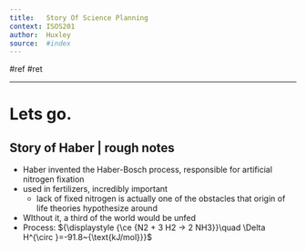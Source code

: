 ```yaml
---
title:   Story Of Science Planning
context: ISOS201
author:  Huxley
source:  #index
---
```


#ref #ret  

---

# Lets go.
## Story of Haber | rough notes

- Haber invented the Haber-Bosch process, responsible for artificial nitrogen fixation
- used in fertilizers, incredibly important
	- lack of fixed nitrogen is actually one of the obstacles that origin of life theories hypothesize around
- WIthout it, a third of the world would be unfed
- Process: ${\displaystyle {\ce {N2 + 3 H2 -> 2 NH3}}\quad \Delta H^{\circ }=-91.8~{\text{kJ/mol}}}$













